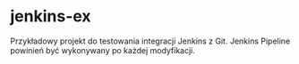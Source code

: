 # jenkins-ex

Przykładowy projekt do testowania integracji Jenkins z Git.
Jenkins Pipeline powinień być wykonywany po każdej modyfikacji.

